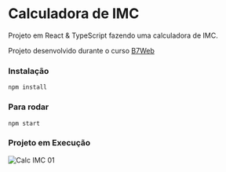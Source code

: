 # Calculadora de IMC

Projeto em React & TypeScript fazendo uma calculadora de IMC.

Projeto desenvolvido durante o curso [B7Web](https://b7web.com.br)

### Instalação

`npm install`

### Para rodar

`npm start`

### Projeto em Execução

![Calc IMC 01](https://user-images.githubusercontent.com/97991094/166400814-93f0cd6f-5e74-470e-bf64-4580b145f283.gif)
